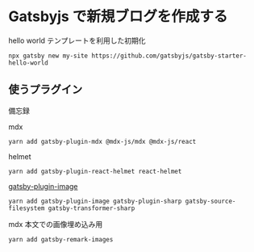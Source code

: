 # Gatsbyjs で新規ブログを作成する

hello world テンプレートを利用した初期化

```
npx gatsby new my-site https://github.com/gatsbyjs/gatsby-starter-hello-world

```

## 使うプラグイン

備忘録

mdx

```
yarn add gatsby-plugin-mdx @mdx-js/mdx @mdx-js/react

```

helmet

```
yarn add gatsby-plugin-react-helmet react-helmet

```

[gatsby-plugin-image](https://www.gatsbyjs.com/plugins/gatsby-plugin-image/)

```
yarn add gatsby-plugin-image gatsby-plugin-sharp gatsby-source-filesystem gatsby-transformer-sharp

```

mdx 本文での画像埋め込み用

```
yarn add gatsby-remark-images

```
